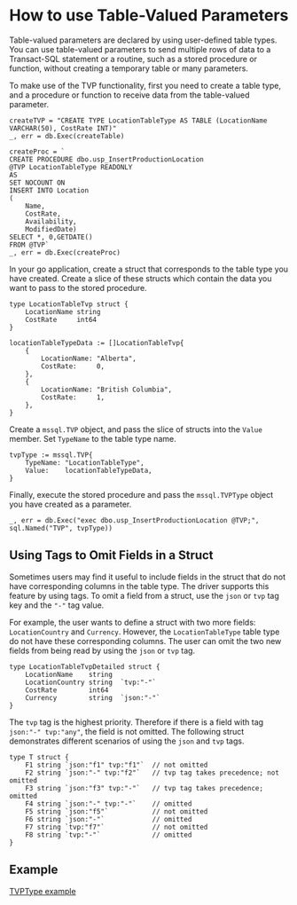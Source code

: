 # How to use Table-Valued Parameters

Table-valued parameters are declared by using user-defined table types. You can use table-valued parameters to send multiple rows of data to a Transact-SQL statement or a routine, such as a stored procedure or function, without creating a temporary table or many parameters.

To make use of the TVP functionality, first you need to create a table type, and a procedure or function to receive data from the table-valued parameter.

```
createTVP = "CREATE TYPE LocationTableType AS TABLE (LocationName VARCHAR(50), CostRate INT)"
_, err = db.Exec(createTable)

createProc = `
CREATE PROCEDURE dbo.usp_InsertProductionLocation
@TVP LocationTableType READONLY
AS
SET NOCOUNT ON
INSERT INTO Location
(
	Name,
	CostRate,
	Availability,
	ModifiedDate)
SELECT *, 0,GETDATE()
FROM @TVP`
_, err = db.Exec(createProc)
```

In your go application, create a struct that corresponds to the table type you have created. Create a slice of these structs which contain the data you want to pass to the stored procedure.

```
type LocationTableTvp struct {
	LocationName string
	CostRate     int64
}

locationTableTypeData := []LocationTableTvp{
	{
		LocationName: "Alberta",
		CostRate:     0,
	},
	{
		LocationName: "British Columbia",
		CostRate:     1,
	},
}
```

Create a `mssql.TVP` object, and pass the slice of structs into the `Value` member. Set `TypeName` to the table type name.

```
tvpType := mssql.TVP{
	TypeName: "LocationTableType",
	Value:    locationTableTypeData,
}
```

Finally, execute the stored procedure and pass the `mssql.TVPType` object you have created as a parameter.

`_, err = db.Exec("exec dbo.usp_InsertProductionLocation @TVP;", sql.Named("TVP", tvpType))`

## Using Tags to Omit Fields in a Struct

Sometimes users may find it useful to include fields in the struct that do not have corresponding columns in the table type. The driver supports this feature by using tags. To omit a field from a struct, use the `json` or `tvp` tag key and the `"-"` tag value.

For example, the user wants to define a struct with two more fields: `LocationCountry` and `Currency`. However, the `LocationTableType` table type do not have these corresponding columns. The user can omit the two new fields from being read by using the `json` or `tvp` tag.

```
type LocationTableTvpDetailed struct {
	LocationName	string
	LocationCountry string	`tvp:"-"`
	CostRate		int64
	Currency		string	`json:"-"`
}
```

The `tvp` tag is the highest priority. Therefore if there is a field with tag `json:"-" tvp:"any"`, the field is not omitted. The following struct demonstrates different scenarios of using the `json` and `tvp` tags.

```
type T struct {
	F1 string `json:"f1" tvp:"f1"`	// not omitted
	F2 string `json:"-" tvp:"f2"`	// tvp tag takes precedence; not omitted
	F3 string `json:"f3" tvp:"-"`	// tvp tag takes precedence; omitted
	F4 string `json:"-" tvp:"-"`	// omitted
	F5 string `json:"f5"`			// not omitted
	F6 string `json:"-"`			// omitted
	F7 string `tvp:"f7"`			// not omitted
	F8 string `tvp:"-"`				// omitted
}
```

## Example
[TVPType example](../tvp_example_test.go)
